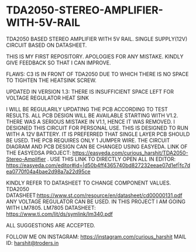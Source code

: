 # TDA2050-STEREO-AMPLIFIER-WITH-5V-RAIL
TDA2050 BASED STEREO AMPLIFIER WITH 5V RAIL. SINGLE SUPPLY(12V) CIRCUIT BASED ON DATASHEET.


THIS IS MY FIRST REPOSITORY. APOLOGIES FOR ANY MISTAKE. KINDLY GIVE FEEDBACK SO THAT I CAN IMPROVE. 


FLAWS: C3 IS IN FRONT OF TDA2050 DUE TO WHICH THERE IS NO SPACE TO TIGHTEN THE HEATSINK SCREW.

UPDATED IN VERSION 1.3:
THERE IS INSUFFICIENT SPACE LEFT FOR VOLTAGE REGULATOR HEAT SINK


I WILL BE REGULARILY UPDATING THE PCB ACCORDING TO TEST RESULTS. ALL PCB DESIGN WILL BE AVAILABLE STARTING WITH V1.2. THERE WAS A SERIOUS MISTAKE IN V1.1, HENCE IT WAS REMOVED.
I DESIGNED THIS CIRCUIT FOR PERSONAL USE. THIS IS DESIGNED TO RUN WITH A 12V BATTERY. IT IS PREFERRED THAT SINGLE LAYER PCB SHOULD BE USED. THE PCB REQUIRES ONLY 1 JUMPER WIRE. THE CIRCUIT DIAGRAM AND PCB DESIGN CAN BE CHANGED USING EASYEDA. LINK OF THE EASYEDSA PROJECT: https://easyeda.com/curious_harshit/TDA2050-Stereo-Amplifier . USE THIS LINK TO DIRECTLY OPEN ALL IN EDITOR: https://easyeda.com/editor#id=|d50b4ff4365740bd827232eeae07d1ef|fc7dea0770f04a4bae2d98a7a22d95ce 

KINDLY REFER TO DATASHEET TO CHANGE COMPONENT VALUES. TDA2050 DATASHEET:https://www.st.com/resource/en/datasheet/cd00000131.pdf
ANY VOLTAGE REGULATOR CAN BE USED. IN THIS PROJECT I AM GOING WITH LM7805. LM7805 DATASHEET: https://www.ti.com/lit/ds/symlink/lm340.pdf

ALL SUGGESTIONS ARE ACCEPTED.

FOLLOW ME ON INSTAGRAM: https://instagram.com/curious_harshit
MAIL ID: harshit@troders.in

